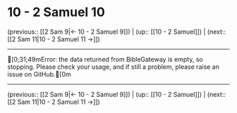 # 10 - 2 Samuel 10

(previous:: [[2 Sam 9|← 10 - 2 Samuel 9]]) | (up:: [[10 - 2 Samuel]]) | (next:: [[2 Sam 11|10 - 2 Samuel 11 →]])

***
[0;31;49mError: the data returned from BibleGateway is empty, so stopping. Please check your usage, and if still a problem, please raise an issue on GitHub.[0m

***

(previous:: [[2 Sam 9|← 10 - 2 Samuel 9]]) | (up:: [[10 - 2 Samuel]]) | (next:: [[2 Sam 11|10 - 2 Samuel 11 →]])
